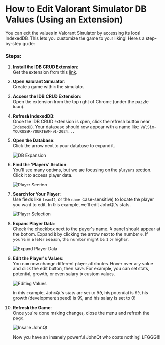 # How to Edit Valorant Simulator DB Values (Using an Extension)

You can edit the values in Valorant Simulator by accessing its local IndexedDB. This lets you customize the game to your liking! Here's a step-by-step guide:

### Steps:

1. **Install the IDB CRUD Extension**:  
   Get the extension from this [link](https://chromewebstore.google.com/detail/idb-crud-indexeddb-manage/olbigpjodejcmmdkafnhaphdblimjogg).

2. **Open Valorant Simulator**:  
   Create a game within the simulator.

3. **Access the IDB CRUD Extension**:  
   Open the extension from the top right of Chrome (under the puzzle icon).

4. **Refresh IndexedDB**:  
   Once the IDB CRUD extension is open, click the refresh button near `IndexedDB`. Your database should now appear with a name like: `ValSim-YOURUSER-YOURTEAM-v1-2024...`

5. **Open the Database**:  
   Click the arrow next to your database to expand it.
   
   ![DB Expansion](https://i.imgur.com/UCBhe2a.png)

6. **Find the 'Players' Section**:  
   You'll see many options, but we are focusing on the `players` section. Click it to access player data.

   ![Player Section](https://i.imgur.com/uHv9BJP.png)

7. **Search for Your Player**:  
   Use fields like `teamID`, or the `name` (case-sensitive) to locate the player you want to edit. In this example, we'll edit JohnQt's stats.
   
   ![Player Selection](https://i.imgur.com/Mzdo3Bm.png)

8. **Expand Player Data**:  
   Check the checkbox next to the player's name. A panel should appear at the bottom. Expand it by clicking the arrow next to the number `0`. If you're in a later season, the number might be `1` or higher.

   ![Expand Player Data](https://i.imgur.com/6UIJdcK.png)

9. **Edit the Player's Values**:  
   You can now change different player attributes. Hover over any value and click the edit button, then save. For example, you can set stats, potential, growth, or even salary to custom values.
   
   ![Editing Values](https://i.imgur.com/USz6nTl.png)

   In this example, JohnQt's stats are set to 99, his potential is 99, his growth (development speed) is 99, and his salary is set to 0!

10. **Refresh the Game**:  
    Once you're done making changes, close the menu and refresh the page.

    ![Insane JohnQt](https://i.imgur.com/h5P2MJE.png)

    Now you have an insanely powerful JohnQt who costs nothing! LFGGG!!!
